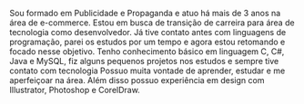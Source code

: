 Sou formado em Publicidade e Propaganda e atuo há mais de 3 anos na área de e-commerce. Estou em busca de transição de carreira para área de tecnologia como desenvolvedor. Já tive contato antes com linguagens de programação, parei os estudos por um tempo e agora estou retomando e focado nesse objetivo. Tenho conhecimento básico em linguagem C, C#, Java e MySQL, fiz alguns pequenos projetos nos estudos e sempre tive contato com tecnologia Possuo muita vontade de aprender, estudar e me aperfeiçoar na área. Além disso possuo experiência em design com Illustrator, Photoshop e CorelDraw.
